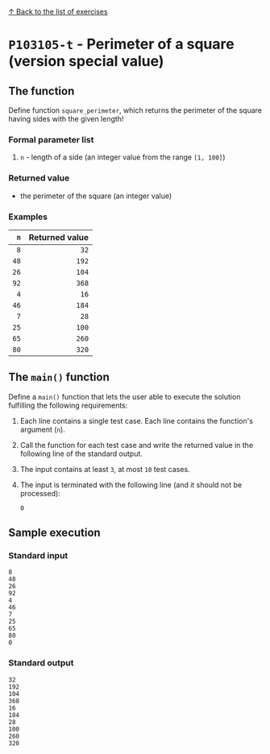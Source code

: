 
[↑ Back to the list of exercises](./README.md)

# `P103105-t` - Perimeter of a square (version special value)

## The function

Define function `square_perimeter`, which returns the perimeter of the square having sides with the given length!

### Formal parameter list

1. `n` - length of a side (an integer value from the range `[1, 100]`)

### Returned value

* the perimeter of the square (an integer value)

### Examples

| `n` | Returned value | 
| ---: | --: | 
| `8` | `32` | 
| `48` | `192` | 
| `26` | `104` | 
| `92` | `368` | 
| `4` | `16` | 
| `46` | `184` | 
| `7` | `28` | 
| `25` | `100` | 
| `65` | `260` | 
| `80` | `320` | 

## The `main()` function

Define a `main()` function that lets the user able to execute the solution fulfilling the following requirements:

1. Each line contains a single test case. Each line contains the function's argument (`n`).
1. Call the function for each test case and write the returned value in the following line of the standard output.
1. The input contains at least `3`, at most `10` test cases.
1. The input is terminated with the following line (and it should not be processed):

	```
	0
	```

## Sample execution

### Standard input

```
8
48
26
92
4
46
7
25
65
80
0
```

### Standard output

```
32
192
104
368
16
184
28
100
260
320
```